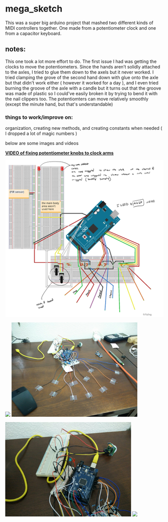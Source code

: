 # mega_sketch
This was a super big arduino project that mashed two different kinds of MIDI controllers together. One made from a potentiometer clock and one from a capacitor keyboard.
## notes:
This one took a lot more effort to do. The first issue I had was getting the clocks to move the potentiometers. Since the hands aren’t solidly attached to the axles, I tried to glue them down to the axels but it never worked. I tried clamping the grove of the second hand down with glue onto the axle but that didn't work either ( however it worked for a day ), and I even tried burning the groove of the axle with a candle but it turns out that the groove was made of plastic so I could've easily broken it by trying to bend it with the nail clippers too. The potentiomters can move relatively smoothly (except the minute hand, but that's understandable)
### things to work/improve on: 
organization, creating new methods, and creating constants when needed ( I dropped a lot of magic numbers )

below are some images and videos

**[VIDEO of fixing potentiometer knobs to clock arms](https://drive.google.com/file/d/1htAkVZn_MRU75g4FiAnFm6DJqVcmmonF/view?usp=sharing)**

<img src = "images/image5.png" width = "700">
<p float="left">
  <img src = "images/image1.png" width = "400">
  <img src = "images/image2.png" width = "400">
</p>
<p float="left">
  <img src = "images/image3.png" width = "400">
  <img src = "images/image4.png" width = "400">
</p>
